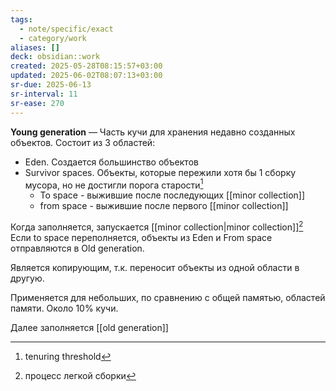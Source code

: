 ```yaml
---
tags:
  - note/specific/exact
  - category/work
aliases: []
deck: obsidian::work
created: 2025-05-28T08:15:57+03:00
updated: 2025-06-02T08:07:13+03:00
sr-due: 2025-06-13
sr-interval: 11
sr-ease: 270
---
```


**Young generation**
—
Часть кучи для хранения недавно созданных объектов.
Состоит из 3 областей:
- Eden. Создается большинство объектов
- Survivor spaces. Объекты, которые пережили хотя бы 1 сборку мусора, но не достигли порога старости[^1]
	- To space - выжившие после последующих [[minor collection]]
	- from space - выжившие после первого [[minor collection]]

Когда заполняется, запускается [[minor collection|minor collection]][^2]
Если to space переполняется, объекты из Eden и From space отправляются в Old generation.

Является копирующим, т.к. переносит объекты из одной области в другую.

Применяется для небольших, по сравнению с общей памятью, областей памяти. Около 10% кучи.

Далее заполняется [[old generation]]

[^1]: tenuring threshold
[^2]: процесс легкой сборки
